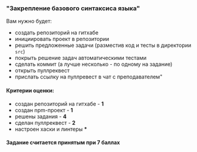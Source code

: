 ### "Закрепление базового синтаксиса языка"

Вам нужно будет:

- создать репозиторий на гитхабе
- инициировать проект в репозитории
- решить предложенные задачи (разместив код и тесты в директории `src`)
- покрыть решение задач автоматическими тестами
- сделать коммит (а лучше несколько - по одному на задание)
- открыть пуллреквест
- прислать ссылку на пуллревест в чат с преподавателем"

#### Критерии оценки:

- создан репозиторий на гитхабе - **1**
- создан npm-проект - **1**
- решены задания - **4**
- сделан пуллреквест - **2**
- настроен хаски и линтеры **\***

<p></p>

#### Задание считается принятым при 7 баллах

